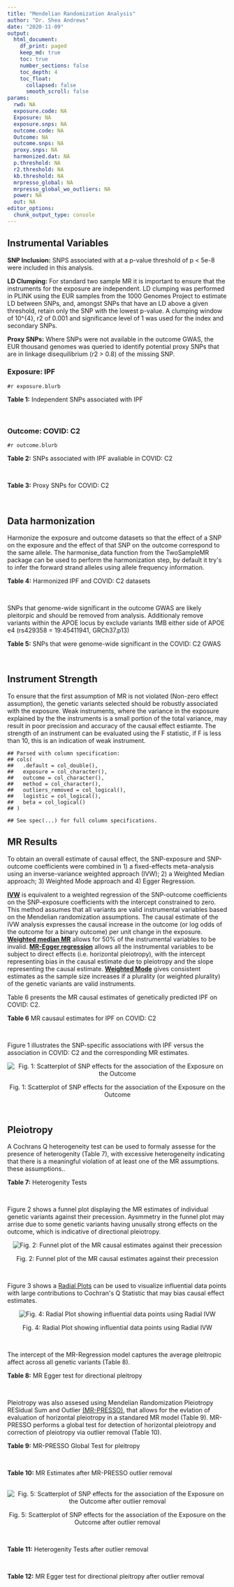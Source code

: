 ```yaml
---
title: "Mendelian Randomization Analysis"
author: "Dr. Shea Andrews"
date: "2020-11-09"
output:
  html_document:
    df_print: paged
    keep_md: true
    toc: true
    number_sections: false
    toc_depth: 4
    toc_float:
      collapsed: false
      smooth_scroll: false
params:
  rwd: NA
  exposure.code: NA
  Exposure: NA
  exposure.snps: NA
  outcome.code: NA
  Outcome: NA
  outcome.snps: NA
  proxy.snps: NA
  harmonized.dat: NA
  p.threshold: NA
  r2.threshold: NA
  kb.threshold: NA
  mrpresso_global: NA
  mrpresso_global_wo_outliers: NA
  power: NA
  out: NA
editor_options:
  chunk_output_type: console
---
```







## Instrumental Variables
**SNP Inclusion:** SNPS associated with at a p-value threshold of p < 5e-8 were included in this analysis.
<br>

**LD Clumping:** For standard two sample MR it is important to ensure that the instruments for the exposure are independent. LD clumping was performed in PLINK using the EUR samples from the 1000 Genomes Project to estimate LD between SNPs, and, amongst SNPs that have an LD above a given threshold, retain only the SNP with the lowest p-value. A clumping window of 10^{4}, r2 of 0.001 and significance level of 1 was used for the index and secondary SNPs.
<br>

**Proxy SNPs:** Where SNPs were not available in the outcome GWAS, the EUR thousand genomes was queried to identify potential proxy SNPs that are in linkage disequilibrium (r2 > 0.8) of the missing SNP.
<br>

### Exposure: IPF
`#r exposure.blurb`
<br>

**Table 1:** Independent SNPs associated with IPF
<div data-pagedtable="false">
  <script data-pagedtable-source type="application/json">
{"columns":[{"label":["SNP"],"name":[1],"type":["chr"],"align":["left"]},{"label":["CHROM"],"name":[2],"type":["dbl"],"align":["right"]},{"label":["POS"],"name":[3],"type":["dbl"],"align":["right"]},{"label":["REF"],"name":[4],"type":["chr"],"align":["left"]},{"label":["ALT"],"name":[5],"type":["chr"],"align":["left"]},{"label":["AF"],"name":[6],"type":["dbl"],"align":["right"]},{"label":["BETA"],"name":[7],"type":["dbl"],"align":["right"]},{"label":["SE"],"name":[8],"type":["dbl"],"align":["right"]},{"label":["Z"],"name":[9],"type":["dbl"],"align":["right"]},{"label":["P"],"name":[10],"type":["dbl"],"align":["right"]},{"label":["N"],"name":[11],"type":["dbl"],"align":["right"]},{"label":["TRAIT"],"name":[12],"type":["chr"],"align":["left"]}],"data":[{"1":"rs78238620","2":"3","3":"44902386","4":"T","5":"A","6":"0.053459","7":"0.4593835","8":"0.07390969","9":"6.215471","10":"5.117086e-10","11":"11259","12":"Idiopathic_Pulmonary_Fibrosis"},{"1":"rs12696304","2":"3","3":"169481271","4":"C","5":"G","6":"0.278854","7":"0.2668156","8":"0.03717319","9":"7.177635","10":"7.092778e-13","11":"11259","12":"Idiopathic_Pulmonary_Fibrosis"},{"1":"rs2013701","2":"4","3":"89885086","4":"G","5":"T","6":"0.487438","7":"-0.2424697","8":"0.03330002","9":"-7.281368","10":"3.304528e-13","11":"11259","12":"Idiopathic_Pulmonary_Fibrosis"},{"1":"rs7725218","2":"5","3":"1282414","4":"G","5":"A","6":"0.323107","7":"-0.3293240","8":"0.03544862","9":"-9.290180","10":"1.540283e-20","11":"11259","12":"Idiopathic_Pulmonary_Fibrosis"},{"1":"rs2076295","2":"6","3":"7563232","4":"T","5":"G","6":"0.468835","7":"0.3799705","8":"0.03322854","9":"11.435066","10":"2.793256e-30","11":"11259","12":"Idiopathic_Pulmonary_Fibrosis"},{"1":"rs12699415","2":"7","3":"1909479","4":"A","5":"G","6":"0.580176","7":"-0.2440172","8":"0.03400225","9":"-7.176502","10":"7.151760e-13","11":"11259","12":"Idiopathic_Pulmonary_Fibrosis"},{"1":"rs2897075","2":"7","3":"99630342","4":"C","5":"T","6":"0.391410","7":"0.2585521","8":"0.03404714","9":"7.593945","10":"3.103096e-14","11":"11259","12":"Idiopathic_Pulmonary_Fibrosis"},{"1":"rs28513081","2":"8","3":"120934126","4":"A","5":"G","6":"0.427310","7":"-0.2034907","8":"0.03346963","9":"-6.079862","10":"1.202864e-09","11":"11259","12":"Idiopathic_Pulmonary_Fibrosis"},{"1":"rs35705950","2":"11","3":"1241221","4":"G","5":"T","6":"0.140904","7":"1.5773608","8":"0.05180105","9":"30.450365","10":"1.184630e-203","11":"11259","12":"Idiopathic_Pulmonary_Fibrosis"},{"1":"rs9577395","2":"13","3":"113534984","4":"C","5":"G","6":"0.207732","7":"-0.2642992","8":"0.04115030","9":"-6.422778","10":"1.338099e-10","11":"11259","12":"Idiopathic_Pulmonary_Fibrosis"},{"1":"rs59424629","2":"15","3":"40720542","4":"G","5":"T","6":"0.538260","7":"0.2678313","8":"0.03320740","9":"8.065411","10":"7.298965e-16","11":"11259","12":"Idiopathic_Pulmonary_Fibrosis"},{"1":"rs62023891","2":"15","3":"86097216","4":"G","5":"A","6":"0.300615","7":"0.2356498","8":"0.03664299","9":"6.430965","10":"1.267962e-10","11":"11259","12":"Idiopathic_Pulmonary_Fibrosis"},{"1":"rs17652520","2":"17","3":"44098967","4":"G","5":"A","6":"0.214766","7":"-0.3286135","8":"0.04066747","9":"-8.080502","10":"6.450078e-16","11":"11259","12":"Idiopathic_Pulmonary_Fibrosis"},{"1":"rs12610495","2":"19","3":"4717672","4":"A","5":"G","6":"0.305555","7":"0.2722340","8":"0.03899250","9":"6.981701","10":"2.916276e-12","11":"11259","12":"Idiopathic_Pulmonary_Fibrosis"},{"1":"rs41308092","2":"20","3":"62324391","4":"G","5":"A","6":"0.019674","7":"0.7503587","8":"0.12196998","9":"6.151995","10":"7.651443e-10","11":"11259","12":"Idiopathic_Pulmonary_Fibrosis"}],"options":{"columns":{"min":{},"max":[10]},"rows":{"min":[10],"max":[10]},"pages":{}}}
  </script>
</div>
<br>

### Outcome: COVID: C2
`#r outcome.blurb`
<br>

**Table 2:** SNPs associated with IPF avaliable in COVID: C2
<div data-pagedtable="false">
  <script data-pagedtable-source type="application/json">
{"columns":[{"label":["SNP"],"name":[1],"type":["chr"],"align":["left"]},{"label":["CHROM"],"name":[2],"type":["dbl"],"align":["right"]},{"label":["POS"],"name":[3],"type":["dbl"],"align":["right"]},{"label":["REF"],"name":[4],"type":["chr"],"align":["left"]},{"label":["ALT"],"name":[5],"type":["chr"],"align":["left"]},{"label":["AF"],"name":[6],"type":["dbl"],"align":["right"]},{"label":["BETA"],"name":[7],"type":["dbl"],"align":["right"]},{"label":["SE"],"name":[8],"type":["dbl"],"align":["right"]},{"label":["Z"],"name":[9],"type":["dbl"],"align":["right"]},{"label":["P"],"name":[10],"type":["dbl"],"align":["right"]},{"label":["N"],"name":[11],"type":["dbl"],"align":["right"]},{"label":["TRAIT"],"name":[12],"type":["chr"],"align":["left"]}],"data":[{"1":"rs78238620","2":"3","3":"44902386","4":"T","5":"A","6":"0.05796","7":"0.0244470","8":"0.027758","9":"0.8807191","10":"0.3785000","11":"1388390","12":"covid_vs._population"},{"1":"rs12696304","2":"3","3":"169481271","4":"C","5":"G","6":"0.27730","7":"0.0133510","8":"0.013710","9":"0.9738147","10":"0.3301000","11":"1388390","12":"covid_vs._population"},{"1":"rs2013701","2":"4","3":"89885086","4":"G","5":"T","6":"0.51900","7":"0.0029502","8":"0.012579","9":"0.2345337","10":"0.8146000","11":"1387726","12":"covid_vs._population"},{"1":"rs7725218","2":"5","3":"1282414","4":"G","5":"A","6":"0.35380","7":"-0.0019239","8":"0.012974","9":"-0.1482889","10":"0.8821000","11":"1388090","12":"covid_vs._population"},{"1":"rs2076295","2":"6","3":"7563232","4":"T","5":"G","6":"0.43840","7":"0.0106800","8":"0.014672","9":"0.7279171","10":"0.4667000","11":"1361612","12":"covid_vs._population"},{"1":"rs12699415","2":"7","3":"1909479","4":"A","5":"G","6":"0.58050","7":"-0.0454840","8":"0.013233","9":"-3.4371647","10":"0.0005878","11":"1381088","12":"covid_vs._population"},{"1":"rs2897075","2":"7","3":"99630342","4":"C","5":"T","6":"0.37310","7":"0.0533490","8":"0.014206","9":"3.7553850","10":"0.0001731","11":"1375246","12":"covid_vs._population"},{"1":"rs28513081","2":"8","3":"120934126","4":"A","5":"G","6":"0.46720","7":"-0.0117610","8":"0.013375","9":"-0.8793271","10":"0.3793000","11":"1378034","12":"covid_vs._population"},{"1":"rs35705950","2":"11","3":"1241221","4":"G","5":"T","6":"0.11300","7":"-0.0483340","8":"0.023199","9":"-2.0834519","10":"0.0372100","11":"1075463","12":"covid_vs._population"},{"1":"rs9577395","2":"13","3":"113534984","4":"C","5":"G","6":"0.22010","7":"0.0098142","8":"0.015785","9":"0.6217422","10":"0.5341000","11":"1388090","12":"covid_vs._population"},{"1":"rs59424629","2":"15","3":"40720542","4":"G","5":"T","6":"0.54300","7":"0.0084452","8":"0.012682","9":"0.6659202","10":"0.5055000","11":"1388390","12":"covid_vs._population"},{"1":"rs62023891","2":"15","3":"86097216","4":"G","5":"A","6":"0.28810","7":"0.0015587","8":"0.014488","9":"0.1075856","10":"0.9143000","11":"1388090","12":"covid_vs._population"},{"1":"rs17652520","2":"17","3":"44098967","4":"G","5":"A","6":"0.18250","7":"-0.0461260","8":"0.017001","9":"-2.7131345","10":"0.0066660","11":"1371726","12":"covid_vs._population"},{"1":"rs12610495","2":"19","3":"4717672","4":"A","5":"G","6":"0.30510","7":"0.0548370","8":"0.015995","9":"3.4283839","10":"0.0006070","11":"1336102","12":"covid_vs._population"},{"1":"rs41308092","2":"20","3":"62324391","4":"G","5":"A","6":"0.03107","7":"-0.0231940","8":"0.050871","9":"-0.4559376","10":"0.6484000","11":"1346485","12":"covid_vs._population"}],"options":{"columns":{"min":{},"max":[10]},"rows":{"min":[10],"max":[10]},"pages":{}}}
  </script>
</div>
<br>

**Table 3:** Proxy SNPs for COVID: C2
<div data-pagedtable="false">
  <script data-pagedtable-source type="application/json">
{"columns":[{"label":["proxy.outcome"],"name":[1],"type":["lgl"],"align":["right"]},{"label":["target_snp"],"name":[2],"type":["lgl"],"align":["right"]},{"label":["proxy_snp"],"name":[3],"type":["lgl"],"align":["right"]},{"label":["ld.r2"],"name":[4],"type":["lgl"],"align":["right"]},{"label":["Dprime"],"name":[5],"type":["lgl"],"align":["right"]},{"label":["ref.proxy"],"name":[6],"type":["lgl"],"align":["right"]},{"label":["alt.proxy"],"name":[7],"type":["lgl"],"align":["right"]},{"label":["CHROM"],"name":[8],"type":["lgl"],"align":["right"]},{"label":["POS"],"name":[9],"type":["lgl"],"align":["right"]},{"label":["ALT.proxy"],"name":[10],"type":["lgl"],"align":["right"]},{"label":["REF.proxy"],"name":[11],"type":["lgl"],"align":["right"]},{"label":["AF"],"name":[12],"type":["lgl"],"align":["right"]},{"label":["BETA"],"name":[13],"type":["lgl"],"align":["right"]},{"label":["SE"],"name":[14],"type":["lgl"],"align":["right"]},{"label":["P"],"name":[15],"type":["lgl"],"align":["right"]},{"label":["N"],"name":[16],"type":["lgl"],"align":["right"]},{"label":["ref"],"name":[17],"type":["lgl"],"align":["right"]},{"label":["alt"],"name":[18],"type":["lgl"],"align":["right"]},{"label":["ALT"],"name":[19],"type":["lgl"],"align":["right"]},{"label":["REF"],"name":[20],"type":["lgl"],"align":["right"]},{"label":["PHASE"],"name":[21],"type":["lgl"],"align":["right"]}],"data":[{"1":"NA","2":"NA","3":"NA","4":"NA","5":"NA","6":"NA","7":"NA","8":"NA","9":"NA","10":"NA","11":"NA","12":"NA","13":"NA","14":"NA","15":"NA","16":"NA","17":"NA","18":"NA","19":"NA","20":"NA","21":"NA"}],"options":{"columns":{"min":{},"max":[10]},"rows":{"min":[10],"max":[10]},"pages":{}}}
  </script>
</div>
<br>

## Data harmonization
Harmonize the exposure and outcome datasets so that the effect of a SNP on the exposure and the effect of that SNP on the outcome correspond to the same allele. The harmonise_data function from the TwoSampleMR package can be used to perform the harmonization step, by default it try's to infer the forward strand alleles using allele frequency information.
<br>

**Table 4:** Harmonized IPF and COVID: C2 datasets
<div data-pagedtable="false">
  <script data-pagedtable-source type="application/json">
{"columns":[{"label":["SNP"],"name":[1],"type":["chr"],"align":["left"]},{"label":["effect_allele.exposure"],"name":[2],"type":["chr"],"align":["left"]},{"label":["other_allele.exposure"],"name":[3],"type":["chr"],"align":["left"]},{"label":["effect_allele.outcome"],"name":[4],"type":["chr"],"align":["left"]},{"label":["other_allele.outcome"],"name":[5],"type":["chr"],"align":["left"]},{"label":["beta.exposure"],"name":[6],"type":["dbl"],"align":["right"]},{"label":["beta.outcome"],"name":[7],"type":["dbl"],"align":["right"]},{"label":["eaf.exposure"],"name":[8],"type":["dbl"],"align":["right"]},{"label":["eaf.outcome"],"name":[9],"type":["dbl"],"align":["right"]},{"label":["remove"],"name":[10],"type":["lgl"],"align":["right"]},{"label":["palindromic"],"name":[11],"type":["lgl"],"align":["right"]},{"label":["ambiguous"],"name":[12],"type":["lgl"],"align":["right"]},{"label":["id.outcome"],"name":[13],"type":["chr"],"align":["left"]},{"label":["chr.outcome"],"name":[14],"type":["dbl"],"align":["right"]},{"label":["pos.outcome"],"name":[15],"type":["dbl"],"align":["right"]},{"label":["se.outcome"],"name":[16],"type":["dbl"],"align":["right"]},{"label":["z.outcome"],"name":[17],"type":["dbl"],"align":["right"]},{"label":["pval.outcome"],"name":[18],"type":["dbl"],"align":["right"]},{"label":["samplesize.outcome"],"name":[19],"type":["dbl"],"align":["right"]},{"label":["outcome"],"name":[20],"type":["chr"],"align":["left"]},{"label":["mr_keep.outcome"],"name":[21],"type":["lgl"],"align":["right"]},{"label":["pval_origin.outcome"],"name":[22],"type":["chr"],"align":["left"]},{"label":["chr.exposure"],"name":[23],"type":["dbl"],"align":["right"]},{"label":["pos.exposure"],"name":[24],"type":["dbl"],"align":["right"]},{"label":["se.exposure"],"name":[25],"type":["dbl"],"align":["right"]},{"label":["z.exposure"],"name":[26],"type":["dbl"],"align":["right"]},{"label":["pval.exposure"],"name":[27],"type":["dbl"],"align":["right"]},{"label":["samplesize.exposure"],"name":[28],"type":["dbl"],"align":["right"]},{"label":["exposure"],"name":[29],"type":["chr"],"align":["left"]},{"label":["mr_keep.exposure"],"name":[30],"type":["lgl"],"align":["right"]},{"label":["pval_origin.exposure"],"name":[31],"type":["chr"],"align":["left"]},{"label":["id.exposure"],"name":[32],"type":["chr"],"align":["left"]},{"label":["action"],"name":[33],"type":["dbl"],"align":["right"]},{"label":["mr_keep"],"name":[34],"type":["lgl"],"align":["right"]},{"label":["pt"],"name":[35],"type":["dbl"],"align":["right"]},{"label":["pleitropy_keep"],"name":[36],"type":["lgl"],"align":["right"]},{"label":["mrpresso_RSSobs"],"name":[37],"type":["dbl"],"align":["right"]},{"label":["mrpresso_pval"],"name":[38],"type":["chr"],"align":["left"]},{"label":["mrpresso_keep"],"name":[39],"type":["lgl"],"align":["right"]}],"data":[{"1":"rs12610495","2":"G","3":"A","4":"G","5":"A","6":"0.2722340","7":"0.0548370","8":"0.305555","9":"0.30510","10":"FALSE","11":"FALSE","12":"FALSE","13":"lzQNC5","14":"19","15":"4717672","16":"0.015995","17":"3.4283839","18":"0.0006070","19":"1336102","20":"covidhgi2020anaC2v4","21":"TRUE","22":"reported","23":"19","24":"4717672","25":"0.03899250","26":"6.981701","27":"2.916276e-12","28":"11259","29":"Allen2020ipf","30":"TRUE","31":"reported","32":"g6EwCN","33":"2","34":"TRUE","35":"5e-08","36":"TRUE","37":"2.680847e-03","38":"0.021","39":"FALSE"},{"1":"rs12696304","2":"G","3":"C","4":"G","5":"C","6":"0.2668156","7":"0.0133510","8":"0.278854","9":"0.27730","10":"FALSE","11":"TRUE","12":"FALSE","13":"lzQNC5","14":"3","15":"169481271","16":"0.013710","17":"0.9738147","18":"0.3301000","19":"1388390","20":"covidhgi2020anaC2v4","21":"TRUE","22":"reported","23":"3","24":"169481271","25":"0.03717319","26":"7.177635","27":"7.092778e-13","28":"11259","29":"Allen2020ipf","30":"TRUE","31":"reported","32":"g6EwCN","33":"2","34":"TRUE","35":"5e-08","36":"TRUE","37":"8.463828e-05","38":"1","39":"TRUE"},{"1":"rs12699415","2":"G","3":"A","4":"G","5":"A","6":"-0.2440172","7":"-0.0454840","8":"0.580176","9":"0.58050","10":"FALSE","11":"FALSE","12":"FALSE","13":"lzQNC5","14":"7","15":"1909479","16":"0.013233","17":"-3.4371647","18":"0.0005878","19":"1381088","20":"covidhgi2020anaC2v4","21":"TRUE","22":"reported","23":"7","24":"1909479","25":"0.03400225","26":"-7.176502","27":"7.151760e-13","28":"11259","29":"Allen2020ipf","30":"TRUE","31":"reported","32":"g6EwCN","33":"2","34":"TRUE","35":"5e-08","36":"TRUE","37":"1.836723e-03","38":"0.033","39":"FALSE"},{"1":"rs17652520","2":"A","3":"G","4":"A","5":"G","6":"-0.3286135","7":"-0.0461260","8":"0.214766","9":"0.18250","10":"FALSE","11":"FALSE","12":"FALSE","13":"lzQNC5","14":"17","15":"44098967","16":"0.017001","17":"-2.7131345","18":"0.0066660","19":"1371726","20":"covidhgi2020anaC2v4","21":"TRUE","22":"reported","23":"17","24":"44098967","25":"0.04066747","26":"-8.080502","27":"6.450078e-16","28":"11259","29":"Allen2020ipf","30":"TRUE","31":"reported","32":"g6EwCN","33":"2","34":"TRUE","35":"5e-08","36":"TRUE","37":"1.780137e-03","38":"0.174","39":"TRUE"},{"1":"rs2013701","2":"T","3":"G","4":"T","5":"G","6":"-0.2424697","7":"0.0029502","8":"0.487438","9":"0.51900","10":"FALSE","11":"FALSE","12":"FALSE","13":"lzQNC5","14":"4","15":"89885086","16":"0.012579","17":"0.2345337","18":"0.8146000","19":"1387726","20":"covidhgi2020anaC2v4","21":"TRUE","22":"reported","23":"4","24":"89885086","25":"0.03330002","26":"-7.281368","27":"3.304528e-13","28":"11259","29":"Allen2020ipf","30":"TRUE","31":"reported","32":"g6EwCN","33":"2","34":"TRUE","35":"5e-08","36":"TRUE","37":"5.368998e-05","38":"1","39":"TRUE"},{"1":"rs2076295","2":"G","3":"T","4":"G","5":"T","6":"0.3799705","7":"0.0106800","8":"0.468835","9":"0.43840","10":"FALSE","11":"FALSE","12":"FALSE","13":"lzQNC5","14":"6","15":"7563232","16":"0.014672","17":"0.7279171","18":"0.4667000","19":"1361612","20":"covidhgi2020anaC2v4","21":"TRUE","22":"reported","23":"6","24":"7563232","25":"0.03322854","26":"11.435066","27":"2.793256e-30","28":"11259","29":"Allen2020ipf","30":"TRUE","31":"reported","32":"g6EwCN","33":"2","34":"TRUE","35":"5e-08","36":"TRUE","37":"2.092037e-05","38":"1","39":"TRUE"},{"1":"rs28513081","2":"G","3":"A","4":"G","5":"A","6":"-0.2034907","7":"-0.0117610","8":"0.427310","9":"0.46720","10":"FALSE","11":"FALSE","12":"FALSE","13":"lzQNC5","14":"8","15":"120934126","16":"0.013375","17":"-0.8793271","18":"0.3793000","19":"1378034","20":"covidhgi2020anaC2v4","21":"TRUE","22":"reported","23":"8","24":"120934126","25":"0.03346963","26":"-6.079862","27":"1.202864e-09","28":"11259","29":"Allen2020ipf","30":"TRUE","31":"reported","32":"g6EwCN","33":"2","34":"TRUE","35":"5e-08","36":"TRUE","37":"7.267294e-05","38":"1","39":"TRUE"},{"1":"rs2897075","2":"T","3":"C","4":"T","5":"C","6":"0.2585521","7":"0.0533490","8":"0.391410","9":"0.37310","10":"FALSE","11":"FALSE","12":"FALSE","13":"lzQNC5","14":"7","15":"99630342","16":"0.014206","17":"3.7553850","18":"0.0001731","19":"1375246","20":"covidhgi2020anaC2v4","21":"TRUE","22":"reported","23":"7","24":"99630342","25":"0.03404714","26":"7.593945","27":"3.103096e-14","28":"11259","29":"Allen2020ipf","30":"TRUE","31":"reported","32":"g6EwCN","33":"2","34":"TRUE","35":"5e-08","36":"TRUE","37":"2.570965e-03","38":"<0.0015","39":"FALSE"},{"1":"rs35705950","2":"T","3":"G","4":"T","5":"G","6":"1.5773608","7":"-0.0483340","8":"0.140904","9":"0.11300","10":"FALSE","11":"FALSE","12":"FALSE","13":"lzQNC5","14":"11","15":"1241221","16":"0.023199","17":"-2.0834519","18":"0.0372100","19":"1075463","20":"covidhgi2020anaC2v4","21":"TRUE","22":"reported","23":"11","24":"1241221","25":"0.05180105","26":"30.450365","27":"1.000000e-200","28":"11259","29":"Allen2020ipf","30":"TRUE","31":"reported","32":"g6EwCN","33":"2","34":"TRUE","35":"5e-08","36":"TRUE","37":"2.038721e-02","38":"0.0015","39":"FALSE"},{"1":"rs41308092","2":"A","3":"G","4":"A","5":"G","6":"0.7503587","7":"-0.0231940","8":"0.019674","9":"0.03107","10":"FALSE","11":"FALSE","12":"FALSE","13":"lzQNC5","14":"20","15":"62324391","16":"0.050871","17":"-0.4559376","18":"0.6484000","19":"1346485","20":"covidhgi2020anaC2v4","21":"TRUE","22":"reported","23":"20","24":"62324391","25":"0.12196998","26":"6.151995","27":"7.651443e-10","28":"11259","29":"Allen2020ipf","30":"TRUE","31":"reported","32":"g6EwCN","33":"2","34":"TRUE","35":"5e-08","36":"TRUE","37":"1.346477e-03","38":"1","39":"TRUE"},{"1":"rs59424629","2":"T","3":"G","4":"T","5":"G","6":"0.2678313","7":"0.0084452","8":"0.538260","9":"0.54300","10":"FALSE","11":"FALSE","12":"FALSE","13":"lzQNC5","14":"15","15":"40720542","16":"0.012682","17":"0.6659202","18":"0.5055000","19":"1388390","20":"covidhgi2020anaC2v4","21":"TRUE","22":"reported","23":"15","24":"40720542","25":"0.03320740","26":"8.065411","27":"7.298965e-16","28":"11259","29":"Allen2020ipf","30":"TRUE","31":"reported","32":"g6EwCN","33":"2","34":"TRUE","35":"5e-08","36":"TRUE","37":"1.686923e-05","38":"1","39":"TRUE"},{"1":"rs62023891","2":"A","3":"G","4":"A","5":"G","6":"0.2356498","7":"0.0015587","8":"0.300615","9":"0.28810","10":"FALSE","11":"FALSE","12":"FALSE","13":"lzQNC5","14":"15","15":"86097216","16":"0.014488","17":"0.1075856","18":"0.9143000","19":"1388090","20":"covidhgi2020anaC2v4","21":"TRUE","22":"reported","23":"15","24":"86097216","25":"0.03664299","26":"6.430965","27":"1.267962e-10","28":"11259","29":"Allen2020ipf","30":"TRUE","31":"reported","32":"g6EwCN","33":"2","34":"TRUE","35":"5e-08","36":"TRUE","37":"6.206438e-06","38":"1","39":"TRUE"},{"1":"rs7725218","2":"A","3":"G","4":"A","5":"G","6":"-0.3293240","7":"-0.0019239","8":"0.323107","9":"0.35380","10":"FALSE","11":"FALSE","12":"FALSE","13":"lzQNC5","14":"5","15":"1282414","16":"0.012974","17":"-0.1482889","18":"0.8821000","19":"1388090","20":"covidhgi2020anaC2v4","21":"TRUE","22":"reported","23":"5","24":"1282414","25":"0.03544862","26":"-9.290180","27":"1.540283e-20","28":"11259","29":"Allen2020ipf","30":"TRUE","31":"reported","32":"g6EwCN","33":"2","34":"TRUE","35":"5e-08","36":"TRUE","37":"1.520562e-05","38":"1","39":"TRUE"},{"1":"rs78238620","2":"A","3":"T","4":"A","5":"T","6":"0.4593835","7":"0.0244470","8":"0.053459","9":"0.05796","10":"FALSE","11":"TRUE","12":"FALSE","13":"lzQNC5","14":"3","15":"44902386","16":"0.027758","17":"0.8807191","18":"0.3785000","19":"1388390","20":"covidhgi2020anaC2v4","21":"TRUE","22":"reported","23":"3","24":"44902386","25":"0.07390969","26":"6.215471","27":"5.117086e-10","28":"11259","29":"Allen2020ipf","30":"TRUE","31":"reported","32":"g6EwCN","33":"2","34":"TRUE","35":"5e-08","36":"TRUE","37":"2.946955e-04","38":"1","39":"TRUE"},{"1":"rs9577395","2":"G","3":"C","4":"G","5":"C","6":"-0.2642992","7":"0.0098142","8":"0.207732","9":"0.22010","10":"FALSE","11":"TRUE","12":"FALSE","13":"lzQNC5","14":"13","15":"113534984","16":"0.015785","17":"0.6217422","18":"0.5341000","19":"1388090","20":"covidhgi2020anaC2v4","21":"TRUE","22":"reported","23":"13","24":"113534984","25":"0.04115030","26":"-6.422778","27":"1.338099e-10","28":"11259","29":"Allen2020ipf","30":"TRUE","31":"reported","32":"g6EwCN","33":"2","34":"TRUE","35":"5e-08","36":"TRUE","37":"2.162079e-04","38":"1","39":"TRUE"}],"options":{"columns":{"min":{},"max":[10]},"rows":{"min":[10],"max":[10]},"pages":{}}}
  </script>
</div>
<br>

SNPs that genome-wide significant in the outcome GWAS are likely pleitorpic and should be removed from analysis. Additionaly remove variants within the APOE locus by exclude variants 1MB either side of APOE e4 (rs429358 = 19:45411941, GRCh37.p13)
<br>


**Table 5:** SNPs that were genome-wide significant in the COVID: C2 GWAS
<div data-pagedtable="false">
  <script data-pagedtable-source type="application/json">
{"columns":[{"label":["SNP"],"name":[1],"type":["chr"],"align":["left"]},{"label":["chr.outcome"],"name":[2],"type":["dbl"],"align":["right"]},{"label":["pos.outcome"],"name":[3],"type":["dbl"],"align":["right"]},{"label":["pval.exposure"],"name":[4],"type":["dbl"],"align":["right"]},{"label":["pval.outcome"],"name":[5],"type":["dbl"],"align":["right"]}],"data":[],"options":{"columns":{"min":{},"max":[10]},"rows":{"min":[10],"max":[10]},"pages":{}}}
  </script>
</div>
<br>


## Instrument Strength
To ensure that the first assumption of MR is not violated (Non-zero effect assumption), the genetic variants selected should be robustly associated with the exposure. Weak instruments, where the variance in the exposure explained by the the instruments is a small portion of the total variance, may result in poor precission and accuracy of the causal effect estiamte. The strength of an instrument can be evaluated using the F statistic, if F is less than 10, this is an indication of weak instrument.


```
## Parsed with column specification:
## cols(
##   .default = col_double(),
##   exposure = col_character(),
##   outcome = col_character(),
##   method = col_character(),
##   outliers_removed = col_logical(),
##   logistic = col_logical(),
##   beta = col_logical()
## )
```

```
## See spec(...) for full column specifications.
```

<div data-pagedtable="false">
  <script data-pagedtable-source type="application/json">
{"columns":[{"label":["outliers_removed"],"name":[1],"type":["lgl"],"align":["right"]},{"label":["pve.exposure"],"name":[2],"type":["dbl"],"align":["right"]},{"label":["F"],"name":[3],"type":["dbl"],"align":["right"]},{"label":["Alpha"],"name":[4],"type":["dbl"],"align":["right"]},{"label":["NCP"],"name":[5],"type":["dbl"],"align":["right"]},{"label":["Power"],"name":[6],"type":["dbl"],"align":["right"]}],"data":[{"1":"FALSE","2":"0.14289659","3":"124.96246","4":"0.05","5":"6.757680","6":"0.7387829"},{"1":"TRUE","2":"0.05725805","3":"62.09945","4":"0.05","5":"5.351308","6":"0.6380874"}],"options":{"columns":{"min":{},"max":[10]},"rows":{"min":[10],"max":[10]},"pages":{}}}
  </script>
</div>

##  MR Results
To obtain an overall estimate of causal effect, the SNP-exposure and SNP-outcome coefficients were combined in 1) a fixed-effects meta-analysis using an inverse-variance weighted approach (IVW); 2) a Weighted Median approach; 3) Weighted Mode approach and 4) Egger Regression.


[**IVW**](https://doi.org/10.1002/gepi.21758) is equivalent to a weighted regression of the SNP-outcome coefficients on the SNP-exposure coefficients with the intercept constrained to zero. This method assumes that all variants are valid instrumental variables based on the Mendelian randomization assumptions. The causal estimate of the IVW analysis expresses the causal increase in the outcome (or log odds of the outcome for a binary outcome) per unit change in the exposure. [**Weighted median MR**](https://doi.org/10.1002/gepi.21965) allows for 50% of the instrumental variables to be invalid. [**MR-Egger regression**](https://doi.org/10.1093/ije/dyw220) allows all the instrumental variables to be subject to direct effects (i.e. horizontal pleiotropy), with the intercept representing bias in the causal estimate due to pleiotropy and the slope representing the causal estimate. [**Weighted Mode**](https://doi.org/10.1093/ije/dyx102) gives consistent estimates as the sample size increases if a plurality (or weighted plurality) of the genetic variants are valid instruments.
<br>



Table 6 presents the MR causal estimates of genetically predicted IPF on COVID: C2.
<br>

**Table 6** MR causaul estimates for IPF on COVID: C2
<div data-pagedtable="false">
  <script data-pagedtable-source type="application/json">
{"columns":[{"label":["id.exposure"],"name":[1],"type":["chr"],"align":["left"]},{"label":["id.outcome"],"name":[2],"type":["chr"],"align":["left"]},{"label":["outcome"],"name":[3],"type":["fctr"],"align":["left"]},{"label":["exposure"],"name":[4],"type":["fctr"],"align":["left"]},{"label":["method"],"name":[5],"type":["fctr"],"align":["left"]},{"label":["nsnp"],"name":[6],"type":["int"],"align":["right"]},{"label":["b"],"name":[7],"type":["dbl"],"align":["right"]},{"label":["se"],"name":[8],"type":["dbl"],"align":["right"]},{"label":["pval"],"name":[9],"type":["dbl"],"align":["right"]}],"data":[{"1":"g6EwCN","2":"lzQNC5","3":"covidhgi2020anaC2v4","4":"Allen2020ipf","5":"Inverse variance weighted (fixed effects)","6":"15","7":"0.01689915","8":"0.01013429","9":"0.09541073"},{"1":"g6EwCN","2":"lzQNC5","3":"covidhgi2020anaC2v4","4":"Allen2020ipf","5":"Weighted median","6":"15","7":"-0.01624281","8":"0.01430760","9":"0.25626735"},{"1":"g6EwCN","2":"lzQNC5","3":"covidhgi2020anaC2v4","4":"Allen2020ipf","5":"Weighted mode","6":"15","7":"-0.02168541","8":"0.01321357","9":"0.12303230"},{"1":"g6EwCN","2":"lzQNC5","3":"covidhgi2020anaC2v4","4":"Allen2020ipf","5":"MR Egger","6":"15","7":"-0.04881039","8":"0.02605577","9":"0.08368146"}],"options":{"columns":{"min":{},"max":[10]},"rows":{"min":[10],"max":[10]},"pages":{}}}
  </script>
</div>
<br>

Figure 1 illustrates the SNP-specific associations with IPF versus the association in COVID: C2 and the corresponding MR estimates.
<br>

<div class="figure" style="text-align: center">
<img src="/sc/arion/projects/LOAD/shea/Projects/MRcovid/results/MRcovid/Allen2020ipf/covidhgi2020anaC2v4/Allen2020ipf_5e-8_covidhgi2020anaC2v4_MR_Analaysis_files/figure-html/scatter_plot-1.png" alt="Fig. 1: Scatterplot of SNP effects for the association of the Exposure on the Outcome"  />
<p class="caption">Fig. 1: Scatterplot of SNP effects for the association of the Exposure on the Outcome</p>
</div>
<br>


## Pleiotropy
A Cochrans Q heterogeneity test can be used to formaly assesse for the presence of heterogenity (Table 7), with excessive heterogeneity indicating that there is a meaningful violation of at least one of the MR assumptions.
these assumptions..
<br>

**Table 7:** Heterogenity Tests
<div data-pagedtable="false">
  <script data-pagedtable-source type="application/json">
{"columns":[{"label":["id.exposure"],"name":[1],"type":["chr"],"align":["left"]},{"label":["id.outcome"],"name":[2],"type":["chr"],"align":["left"]},{"label":["outcome"],"name":[3],"type":["fctr"],"align":["left"]},{"label":["exposure"],"name":[4],"type":["fctr"],"align":["left"]},{"label":["method"],"name":[5],"type":["fctr"],"align":["left"]},{"label":["Q"],"name":[6],"type":["dbl"],"align":["right"]},{"label":["Q_df"],"name":[7],"type":["dbl"],"align":["right"]},{"label":["Q_pval"],"name":[8],"type":["dbl"],"align":["right"]}],"data":[{"1":"g6EwCN","2":"lzQNC5","3":"covidhgi2020anaC2v4","4":"Allen2020ipf","5":"MR Egger","6":"29.1566","7":"13","8":"6.219141e-03"},{"1":"g6EwCN","2":"lzQNC5","3":"covidhgi2020anaC2v4","4":"Allen2020ipf","5":"Inverse variance weighted","6":"50.7456","7":"14","8":"4.577815e-06"}],"options":{"columns":{"min":{},"max":[10]},"rows":{"min":[10],"max":[10]},"pages":{}}}
  </script>
</div>
<br>

Figure 2 shows a funnel plot displaying the MR estimates of individual genetic variants against their precession. Aysmmetry in the funnel plot may arrise due to some genetic variants having unusally strong effects on the outcome, which is indicative of directional pleiotropy.
<br>

<div class="figure" style="text-align: center">
<img src="/sc/arion/projects/LOAD/shea/Projects/MRcovid/results/MRcovid/Allen2020ipf/covidhgi2020anaC2v4/Allen2020ipf_5e-8_covidhgi2020anaC2v4_MR_Analaysis_files/figure-html/funnel_plot-1.png" alt="Fig. 2: Funnel plot of the MR causal estimates against their precession"  />
<p class="caption">Fig. 2: Funnel plot of the MR causal estimates against their precession</p>
</div>
<br>

Figure 3 shows a [Radial Plots](https://github.com/WSpiller/RadialMR) can be used to visualize influential data points with large contributions to Cochran's Q Statistic that may bias causal effect estimates.



<div class="figure" style="text-align: center">
<img src="/sc/arion/projects/LOAD/shea/Projects/MRcovid/results/MRcovid/Allen2020ipf/covidhgi2020anaC2v4/Allen2020ipf_5e-8_covidhgi2020anaC2v4_MR_Analaysis_files/figure-html/Radial_Plot-1.png" alt="Fig. 4: Radial Plot showing influential data points using Radial IVW"  />
<p class="caption">Fig. 4: Radial Plot showing influential data points using Radial IVW</p>
</div>
<br>

The intercept of the MR-Regression model captures the average pleitropic affect across all genetic variants (Table 8).
<br>

**Table 8:** MR Egger test for directional pleitropy
<div data-pagedtable="false">
  <script data-pagedtable-source type="application/json">
{"columns":[{"label":["id.exposure"],"name":[1],"type":["chr"],"align":["left"]},{"label":["id.outcome"],"name":[2],"type":["chr"],"align":["left"]},{"label":["outcome"],"name":[3],"type":["fctr"],"align":["left"]},{"label":["exposure"],"name":[4],"type":["fctr"],"align":["left"]},{"label":["egger_intercept"],"name":[5],"type":["dbl"],"align":["right"]},{"label":["se"],"name":[6],"type":["dbl"],"align":["right"]},{"label":["pval"],"name":[7],"type":["dbl"],"align":["right"]}],"data":[{"1":"g6EwCN","2":"lzQNC5","3":"covidhgi2020anaC2v4","4":"Allen2020ipf","5":"0.031436","6":"0.01013229","7":"0.008405323"}],"options":{"columns":{"min":{},"max":[10]},"rows":{"min":[10],"max":[10]},"pages":{}}}
  </script>
</div>
<br>

Pleiotropy was also assesed using Mendelian Randomization Pleiotropy RESidual Sum and Outlier [(MR-PRESSO)](https://doi.org/10.1038/s41588-018-0099-7), that allows for the evlation of evaluation of horizontal pleiotropy in a standared MR model (Table 9). MR-PRESSO performs a global test for detection of horizontal pleiotropy and correction of pleiotropy via outlier removal (Table 10).
<br>

**Table 9:** MR-PRESSO Global Test for pleitropy
<div data-pagedtable="false">
  <script data-pagedtable-source type="application/json">
{"columns":[{"label":["id.exposure"],"name":[1],"type":["chr"],"align":["left"]},{"label":["id.outcome"],"name":[2],"type":["chr"],"align":["left"]},{"label":["outcome"],"name":[3],"type":["chr"],"align":["left"]},{"label":["exposure"],"name":[4],"type":["chr"],"align":["left"]},{"label":["pt"],"name":[5],"type":["dbl"],"align":["right"]},{"label":["outliers_removed"],"name":[6],"type":["lgl"],"align":["right"]},{"label":["n_outliers"],"name":[7],"type":["dbl"],"align":["right"]},{"label":["RSSobs"],"name":[8],"type":["dbl"],"align":["right"]},{"label":["pval"],"name":[9],"type":["chr"],"align":["left"]}],"data":[{"1":"g6EwCN","2":"lzQNC5","3":"covidhgi2020anaC2v4","4":"Allen2020ipf","5":"5e-08","6":"FALSE","7":"4","8":"81.03498","9":"<1e-04"}],"options":{"columns":{"min":{},"max":[10]},"rows":{"min":[10],"max":[10]},"pages":{}}}
  </script>
</div>
<br>


**Table 10:** MR Estimates after MR-PRESSO outlier removal
<div data-pagedtable="false">
  <script data-pagedtable-source type="application/json">
{"columns":[{"label":["id.exposure"],"name":[1],"type":["chr"],"align":["left"]},{"label":["id.outcome"],"name":[2],"type":["chr"],"align":["left"]},{"label":["outcome"],"name":[3],"type":["fctr"],"align":["left"]},{"label":["exposure"],"name":[4],"type":["fctr"],"align":["left"]},{"label":["method"],"name":[5],"type":["fctr"],"align":["left"]},{"label":["nsnp"],"name":[6],"type":["int"],"align":["right"]},{"label":["b"],"name":[7],"type":["dbl"],"align":["right"]},{"label":["se"],"name":[8],"type":["dbl"],"align":["right"]},{"label":["pval"],"name":[9],"type":["dbl"],"align":["right"]}],"data":[{"1":"g6EwCN","2":"lzQNC5","3":"covidhgi2020anaC2v4","4":"Allen2020ipf","5":"Inverse variance weighted (fixed effects)","6":"11","7":"0.02796222","8":"0.01551783","9":"0.07155472"},{"1":"g6EwCN","2":"lzQNC5","3":"covidhgi2020anaC2v4","4":"Allen2020ipf","5":"Weighted median","6":"11","7":"0.02515592","8":"0.02131128","9":"0.23783958"},{"1":"g6EwCN","2":"lzQNC5","3":"covidhgi2020anaC2v4","4":"Allen2020ipf","5":"Weighted mode","6":"11","7":"0.02473091","8":"0.02984941","9":"0.42670680"},{"1":"g6EwCN","2":"lzQNC5","3":"covidhgi2020anaC2v4","4":"Allen2020ipf","5":"MR Egger","6":"11","7":"0.02856974","8":"0.06340036","9":"0.66292022"}],"options":{"columns":{"min":{},"max":[10]},"rows":{"min":[10],"max":[10]},"pages":{}}}
  </script>
</div>
<br>

<div class="figure" style="text-align: center">
<img src="/sc/arion/projects/LOAD/shea/Projects/MRcovid/results/MRcovid/Allen2020ipf/covidhgi2020anaC2v4/Allen2020ipf_5e-8_covidhgi2020anaC2v4_MR_Analaysis_files/figure-html/scatter_plot_outlier-1.png" alt="Fig. 5: Scatterplot of SNP effects for the association of the Exposure on the Outcome after outlier removal"  />
<p class="caption">Fig. 5: Scatterplot of SNP effects for the association of the Exposure on the Outcome after outlier removal</p>
</div>
<br>

**Table 11:** Heterogenity Tests after outlier removal
<div data-pagedtable="false">
  <script data-pagedtable-source type="application/json">
{"columns":[{"label":["id.exposure"],"name":[1],"type":["chr"],"align":["left"]},{"label":["id.outcome"],"name":[2],"type":["chr"],"align":["left"]},{"label":["outcome"],"name":[3],"type":["fctr"],"align":["left"]},{"label":["exposure"],"name":[4],"type":["fctr"],"align":["left"]},{"label":["method"],"name":[5],"type":["fctr"],"align":["left"]},{"label":["Q"],"name":[6],"type":["dbl"],"align":["right"]},{"label":["Q_df"],"name":[7],"type":["dbl"],"align":["right"]},{"label":["Q_pval"],"name":[8],"type":["dbl"],"align":["right"]}],"data":[{"1":"g6EwCN","2":"lzQNC5","3":"covidhgi2020anaC2v4","4":"Allen2020ipf","5":"MR Egger","6":"8.267534","7":"9","8":"0.5074264"},{"1":"g6EwCN","2":"lzQNC5","3":"covidhgi2020anaC2v4","4":"Allen2020ipf","5":"Inverse variance weighted","6":"8.267631","7":"10","8":"0.6027130"}],"options":{"columns":{"min":{},"max":[10]},"rows":{"min":[10],"max":[10]},"pages":{}}}
  </script>
</div>
<br>

**Table 12:** MR Egger test for directional pleitropy after outlier removal
<div data-pagedtable="false">
  <script data-pagedtable-source type="application/json">
{"columns":[{"label":["id.exposure"],"name":[1],"type":["chr"],"align":["left"]},{"label":["id.outcome"],"name":[2],"type":["chr"],"align":["left"]},{"label":["outcome"],"name":[3],"type":["fctr"],"align":["left"]},{"label":["exposure"],"name":[4],"type":["fctr"],"align":["left"]},{"label":["egger_intercept"],"name":[5],"type":["dbl"],"align":["right"]},{"label":["se"],"name":[6],"type":["dbl"],"align":["right"]},{"label":["pval"],"name":[7],"type":["dbl"],"align":["right"]}],"data":[{"1":"g6EwCN","2":"lzQNC5","3":"covidhgi2020anaC2v4","4":"Allen2020ipf","5":"-0.0001843846","6":"0.01865698","7":"0.9923303"}],"options":{"columns":{"min":{},"max":[10]},"rows":{"min":[10],"max":[10]},"pages":{}}}
  </script>
</div>
<br>
